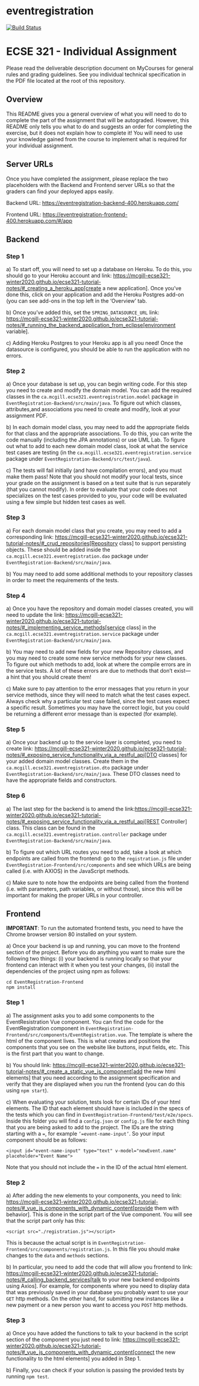# eventregistration
[![Build Status](https://travis-ci.com/fork1028/eventregistration.svg?branch=master)](https://travis-ci.com/fork1028/eventregistration)
# ECSE 321 - Individual Assignment

Please read the deliverable description document on MyCourses for general rules and grading guidelines. See you individual technical specification in the PDF file located at the root of this repository.

## Overview

This README gives you a general overview of what you will need to do to complete the part of the assignment that will be autograded. However, this README only tells you what to do and suggests an order for completing the exercise, but it does not explain how to complete it! You will need to use your knowledge gained from the course to implement what is required for your individual assignment. 

## Server URLs

Once you have completed the assignment, please replace the two placeholders with the Backend and Frontend server URLs so that the graders can find your deployed apps easily.

Backend URL: https://eventregistration-backend-400.herokuapp.com/

Frontend URL: https://eventregistration-frontend-400.herokuapp.com/#/app

## Backend

### Step 1

a) To start off, you will need to set up a database on Heroku. To do this, you should go to your Heroku account and link: https://mcgill-ecse321-winter2020.github.io/ecse321-tutorial-notes/#_creating_a_heroku_app[create a new application]. Once you’ve done this, click on your application and add the Heroku Postgres add-on (you can see add-ons in the top left in the ‘Overview’ tab. 

b) Once you’ve added this, set the `SPRING_DATASOURCE_URL` link: https://mcgill-ecse321-winter2020.github.io/ecse321-tutorial-notes/#_running_the_backend_application_from_eclipse[environment variable]. 



c) Adding Heroku Postgres to your Heroku app is all you need! Once the datasource is configured, you should be able to run the application with no errors.


### Step 2

a) Once your database is set up, you can begin writing code. For this step you need to create and modify the domain model. You can add the required classes in the `ca.mcgill.ecse321.eventregistration.model` package in `EventRegistration-Backend/src/main/java`. To figure out which classes, attributes,and associations you need to create and modify, look at your assignment PDF.

b) In each domain model class, you may need to add the appropriate fields for that class and the appropriate associations. To do this, you can write the code manually (including the JPA annotations) or use UML Lab. To figure out what to add to each new domain model class, look at what the service test cases are testing (in the `ca.mcgill.ecse321.eventregistration.service` package under `EventRegistration-Backend/src/test/java`). 

c) The tests will fail initially (and have compilation errors), and you must make them pass! Note that you should not modify your local tests, since your grade on the assignment is based on a test suite that is run separately (that you cannot modify). In order to evaluate that your code does not specializes on the test cases provided to you, your code will be evaluated using a few simple but hidden test cases as well.

### Step 3

a) For each domain model class that you create, you may need to add a corresponding link: https://mcgill-ecse321-winter2020.github.io/ecse321-tutorial-notes/#_crud_repositories[Repository class] to support persisting objects. These should be added inside the `ca.mcgill.ecse321.eventregistration.dao` package under `EventRegistration-Backend/src/main/java`. 

b) You may need to add some additional methods to your repository classes in order to meet the requirements of the tests. 

### Step 4

a) Once you have the repository and domain model classes created, you will need to update the link: https://mcgill-ecse321-winter2020.github.io/ecse321-tutorial-notes/#_implementing_service_methods[service class] in the `ca.mcgill.ecse321.eventregistration.service` package under `EventRegistration-Backend/src/main/java`. 

b) You may need to add new fields for your new Repository classes, and you may need to create some new service methods for your new classes. To figure out which methods to add, look at where the compile errors are in the service tests. A lot of these errors are due to methods that don’t exist—a hint that you should create them!

c) Make sure to pay attention to the error messages that you return in your service methods, since they will need to match what the test cases expect. Always check why a particular test case failed, since the test cases expect a specific result. Sometimes you may have the correct logic, but you could be returning a different error message than is expected (for example).

### Step 5

a) Once your backend up to the service layer is completed, you need to create link: https://mcgill-ecse321-winter2020.github.io/ecse321-tutorial-notes/#_exposing_service_functionality_via_a_restful_api[DTO classes] for your added domain model classes. Create them in the `ca.mcgill.ecse321.eventregistration.dto` package under `EventRegistration-Backend/src/main/java`. These DTO classes need to have the appropriate fields and constructors.

### Step 6

a) The last step for the backend is to amend the link:https://mcgill-ecse321-winter2020.github.io/ecse321-tutorial-notes/#_exposing_service_functionality_via_a_restful_api[REST Controller] class. This class can be found in the `ca.mcgill.ecse321.eventregistration.controller` package under `EventRegistration-Backend/src/main/java`. 

b) To figure out which URL routes you need to add, take a look at which endpoints are called from the frontend: go to the `registration.js` file under `EventRegistration-Frontend/src/components` and see which URLs are being called (i.e. with AXIOS) in the JavaScript methods. 

c) Make sure to note how the endpoints are being called from the frontend (i.e. with parameters, path variables, or without those), since this will be important for making the proper URLs in your controller. 

## Frontend

**IMPORTANT**: To run the automated frontend tests, you need to have the Chrome browser version 80 installed on your system.

a) Once your backend is up and running, you can move to the frontend section of the project. Before you do anything you want to make sure the following two things: (i) your backend is running locally so that your frontend can interact with it when you test your changes, (ii) install the dependencies of the project using npm as follows:

```
cd EventRegistration-Frontend
npm install
```

### Step 1

a) The assignment asks you to add some components to the EventResistration Vue component. You can find the code for the EventRegistration component in `EventRegistration-Frontend/src/components/EventRegistration.vue`. The template is where the html of the component lives. This is what creates and positions the components that you see on the website like buttons, input fields, etc. This is the first part that you want to change. 

b) You should link: https://mcgill-ecse321-winter2020.github.io/ecse321-tutorial-notes/#_create_a_static_vue_js_component[add the new html elements] that you need according to the assignment specification and verify that they are displayed when you run the frontend (you can do this using `npm start`).

c) When evaluating your solution, tests look for certain IDs of your html elements. The ID that each element should have is included in the specs of the tests which you can find in `EventRegistration-Frontend/test/e2e/specs`. Inside this folder you will find a `config.json` or `config.js` file for each thing that you are being asked to add to the project. The IDs are the string starting with a `=`, for example `’=event-name-input’`. So your input component should be as follows:

```
<input id="event-name-input" type="text" v-model="newEvent.name" placeholder="Event Name">
```

Note that you should not include the `=` in the ID of the actual html element.

### Step 2

a) After adding the new elements to your components, you need to link: https://mcgill-ecse321-winter2020.github.io/ecse321-tutorial-notes/#_vue_js_components_with_dynamic_content[provide them with behavior]. This is done in the script part of the Vue component. You will see that the script part only has this:

```
<script src="./registration.js"></script>
```

This is because the actual script is in `EventRegistration-Frontend/src/components/registration.js`. In this file you should make changes to the `data` and `methods` sections. 

b) In particular, you need to add the code that will allow you frontend to link: https://mcgill-ecse321-winter2020.github.io/ecse321-tutorial-notes/#_calling_backend_services[talk to your new backend endpoints using Axios]. For example, for components where you need to display data that was previously saved in your database you probably want to use your `GET` http methods. On the other hand, for submitting new instances like a new payment or a new person you want to access you `POST` http methods.

### Step 3

a) Once you have added the functions to talk to your backend in the script section of the component you just need to link: https://mcgill-ecse321-winter2020.github.io/ecse321-tutorial-notes/#_vue_js_components_with_dynamic_content[connect the new functionality to the html elements] you added in Step 1.

b) Finally, you can check if your solution is passing the provided tests by running `npm test`.
